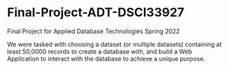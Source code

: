 # Final-Project-ADT-DSCI33927
Final Project for Applied Database Technologies Spring 2022

We were tasked with choosing a dataset (or multiple datasets) containing at least 50,0000 records to create a database with, and build a Web Application to interact with the database to achieve a unique purpose. 
